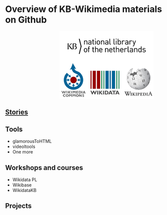 # Overview of KB-Wikimedia materials on Github

<img src="media/KB_Nationale-Bibliotheek_Logo_RGB-Zwart-EN.png" align="right" width="300" hspace="30"/>
<img src="media/wikimedia-logos.png" align="right" width="300" hspace="30"/>

<br clear="all"/>

## [Stories](https://kbnlwikimedia.github.io/stories/index.html)

## Tools
* glamorousToHTML
* videoltools
* One more


## Workshops and courses
* Wikidata PL 
* Wikibase
* WikidataKB

## Projects



